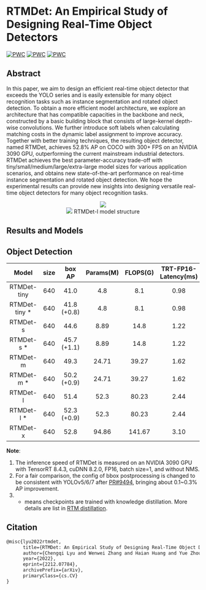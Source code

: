 # RTMDet: An Empirical Study of Designing Real-Time Object Detectors

[![PWC](https://img.shields.io/endpoint.svg?url=https://paperswithcode.com/badge/rtmdet-an-empirical-study-of-designing-real/real-time-instance-segmentation-on-mscoco)](https://paperswithcode.com/sota/real-time-instance-segmentation-on-mscoco?p=rtmdet-an-empirical-study-of-designing-real)
[![PWC](https://img.shields.io/endpoint.svg?url=https://paperswithcode.com/badge/rtmdet-an-empirical-study-of-designing-real/object-detection-in-aerial-images-on-dota-1)](https://paperswithcode.com/sota/object-detection-in-aerial-images-on-dota-1?p=rtmdet-an-empirical-study-of-designing-real)
[![PWC](https://img.shields.io/endpoint.svg?url=https://paperswithcode.com/badge/rtmdet-an-empirical-study-of-designing-real/object-detection-in-aerial-images-on-hrsc2016)](https://paperswithcode.com/sota/object-detection-in-aerial-images-on-hrsc2016?p=rtmdet-an-empirical-study-of-designing-real)

<!-- [ALGORITHM] -->

## Abstract

In this paper, we aim to design an efficient real-time object detector that exceeds the YOLO series and is easily extensible for many object recognition tasks such as instance segmentation and rotated object detection. To obtain a more efficient model architecture, we explore an architecture that has compatible capacities in the backbone and neck, constructed by a basic building block that consists of large-kernel depth-wise convolutions. We further introduce soft labels when calculating matching costs in the dynamic label assignment to improve accuracy. Together with better training techniques, the resulting object detector, named RTMDet, achieves 52.8% AP on COCO with 300+ FPS on an NVIDIA 3090 GPU, outperforming the current mainstream industrial detectors. RTMDet achieves the best parameter-accuracy trade-off with tiny/small/medium/large/extra-large model sizes for various application scenarios, and obtains new state-of-the-art performance on real-time instance segmentation and rotated object detection. We hope the experimental results can provide new insights into designing versatile real-time object detectors for many object recognition tasks.

<div align=center>
<img src="https://user-images.githubusercontent.com/12907710/208070055-7233a3d8-955f-486a-82da-b714b3c3bbd6.png"/>
</div>

<div align=center>
<img src="https://user-images.githubusercontent.com/27466624/204126145-cb4ff4f1-fb16-455e-96b5-17620081023a.jpg"/>
RTMDet-l model structure
</div>

## Results and Models

## Object Detection

|     Model      | size |   box AP    | Params(M) | FLOPS(G) | TRT-FP16-Latency(ms) |                           Config                            |                                                                                                                                                                 Download                                                                                                                                                                  |
| :------------: | :--: | :---------: | :-------: | :------: | :------------------: | :---------------------------------------------------------: | :---------------------------------------------------------------------------------------------------------------------------------------------------------------------------------------------------------------------------------------------------------------------------------------------------------------------------------------: |
|  RTMDet-tiny   | 640  |    41.0     |    4.8    |   8.1    |         0.98         |     [config](./rtmdet_l_syncbn_fast_8xb32-300e_coco.py)     | [model](https://download.openmmlab.com/mmyolo/v0/rtmdet/rtmdet_tiny_syncbn_fast_8xb32-300e_coco/rtmdet_tiny_syncbn_fast_8xb32-300e_coco_20230102_140117-dbb1dc83.pth) \| [log](https://download.openmmlab.com/mmyolo/v0/rtmdet/rtmdet_tiny_syncbn_fast_8xb32-300e_coco/rtmdet_tiny_syncbn_fast_8xb32-300e_coco_20230102_140117.log.json)  |
| RTMDet-tiny \* | 640  | 41.8 (+0.8) |    4.8    |   8.1    |         0.98         | [config](./distillation/kd_tiny_rtmdet_s_neck_300e_coco.py) |       [model](https://download.openmmlab.com/mmrazor/v1/rtmdet_distillation/kd_l_rtmdet_x_neck_300e_coco/kd_l_rtmdet_x_neck_300e_coco_20230220_141912-c9979722.pth) \| [log](https://download.openmmlab.com/mmrazor/v1/rtmdet_distillation/kd_l_rtmdet_x_neck_300e_coco/kd_l_rtmdet_x_neck_300e_coco_20230220_141912-c5c4e17b.json)       |
|    RTMDet-s    | 640  |    44.6     |   8.89    |   14.8   |         1.22         |     [config](./rtmdet_s_syncbn_fast_8xb32-300e_coco.py)     |       [model](https://download.openmmlab.com/mmyolo/v0/rtmdet/rtmdet_s_syncbn_fast_8xb32-300e_coco/rtmdet_s_syncbn_fast_8xb32-300e_coco_20221230_182329-0a8c901a.pth) \| [log](https://download.openmmlab.com/mmyolo/v0/rtmdet/rtmdet_s_syncbn_fast_8xb32-300e_coco/rtmdet_s_syncbn_fast_8xb32-300e_coco_20221230_182329.log.json)        |
|  RTMDet-s \*   | 640  | 45.7 (+1.1) |   8.89    |   14.8   |         1.22         |  [config](./distillation/kd_s_rtmdet_m_neck_300e_coco.py)   |       [model](https://download.openmmlab.com/mmrazor/v1/rtmdet_distillation/kd_m_rtmdet_l_neck_300e_coco/kd_m_rtmdet_l_neck_300e_coco_20230220_141313-b806f503.pth) \| [log](https://download.openmmlab.com/mmrazor/v1/rtmdet_distillation/kd_m_rtmdet_l_neck_300e_coco/kd_m_rtmdet_l_neck_300e_coco_20230220_141313-bd028fd3.json)       |
|    RTMDet-m    | 640  |    49.3     |   24.71   |  39.27   |         1.62         |     [config](./rtmdet_m_syncbn_fast_8xb32-300e_coco.py)     |       [model](https://download.openmmlab.com/mmyolo/v0/rtmdet/rtmdet_m_syncbn_fast_8xb32-300e_coco/rtmdet_m_syncbn_fast_8xb32-300e_coco_20230102_135952-40af4fe8.pth) \| [log](https://download.openmmlab.com/mmyolo/v0/rtmdet/rtmdet_m_syncbn_fast_8xb32-300e_coco/rtmdet_m_syncbn_fast_8xb32-300e_coco_20230102_135952.log.json)        |
|  RTMDet-m \*   | 640  | 50.2 (+0.9) |   24.71   |  39.27   |         1.62         |  [config](./distillation/kd_m_rtmdet_l_neck_300e_coco.py)   |       [model](https://download.openmmlab.com/mmrazor/v1/rtmdet_distillation/kd_s_rtmdet_m_neck_300e_coco/kd_s_rtmdet_m_neck_300e_coco_20230220_140647-446ff003.pth) \| [log](https://download.openmmlab.com/mmrazor/v1/rtmdet_distillation/kd_s_rtmdet_m_neck_300e_coco/kd_s_rtmdet_m_neck_300e_coco_20230220_140647-89862269.json)       |
|    RTMDet-l    | 640  |    51.4     |   52.3    |  80.23   |         2.44         |     [config](./rtmdet_l_syncbn_fast_8xb32-300e_coco.py)     |       [model](https://download.openmmlab.com/mmyolo/v0/rtmdet/rtmdet_l_syncbn_fast_8xb32-300e_coco/rtmdet_l_syncbn_fast_8xb32-300e_coco_20230102_135928-ee3abdc4.pth) \| [log](https://download.openmmlab.com/mmyolo/v0/rtmdet/rtmdet_l_syncbn_fast_8xb32-300e_coco/rtmdet_l_syncbn_fast_8xb32-300e_coco_20230102_135928.log.json)        |
|  RTMDet-l \*   | 640  | 52.3 (+0.9) |   52.3    |  80.23   |         2.44         |  [config](./distillation/kd_l_rtmdet_x_neck_300e_coco.py)   | [model](https://download.openmmlab.com/mmrazor/v1/rtmdet_distillation/kd_tiny_rtmdet_s_neck_300e_coco/kd_tiny_rtmdet_s_neck_300e_coco_20230213_104240-e1e4197c.pth) \| [log](https://download.openmmlab.com/mmrazor/v1/rtmdet_distillation/kd_tiny_rtmdet_s_neck_300e_coco/kd_tiny_rtmdet_s_neck_300e_coco_20230213_104240-176901d8.json) |
|    RTMDet-x    | 640  |    52.8     |   94.86   |  141.67  |         3.10         |     [config](./rtmdet_x_syncbn_fast_8xb32-300e_coco.py)     |       [model](https://download.openmmlab.com/mmyolo/v0/rtmdet/rtmdet_x_syncbn_fast_8xb32-300e_coco/rtmdet_x_syncbn_fast_8xb32-300e_coco_20221231_100345-b85cd476.pth) \| [log](https://download.openmmlab.com/mmyolo/v0/rtmdet/rtmdet_x_syncbn_fast_8xb32-300e_coco/rtmdet_x_syncbn_fast_8xb32-300e_coco_20221231_100345.log.json)        |

**Note**:

1. The inference speed of RTMDet is measured on an NVIDIA 3090 GPU with TensorRT 8.4.3, cuDNN 8.2.0, FP16, batch size=1, and without NMS.
2. For a fair comparison, the config of bbox postprocessing is changed to be consistent with YOLOv5/6/7 after [PR#9494](https://github.com/open-mmlab/mmdetection/pull/9494), bringing about 0.1~0.3% AP improvement.
3. - means checkpoints are trained with knowledge distillation. More details are list in [RTM distillation](./distillation).

## Citation

```latex
@misc{lyu2022rtmdet,
      title={RTMDet: An Empirical Study of Designing Real-Time Object Detectors},
      author={Chengqi Lyu and Wenwei Zhang and Haian Huang and Yue Zhou and Yudong Wang and Yanyi Liu and Shilong Zhang and Kai Chen},
      year={2022},
      eprint={2212.07784},
      archivePrefix={arXiv},
      primaryClass={cs.CV}
}
```

